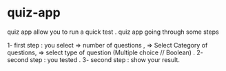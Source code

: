 # quiz-app

quiz app allow you to  run a quick test .
 quiz app going through some steps 

1- first step : you select 
    => number of questions ,
    => Select Category  of questions,
    => select type  of question (Multiple choice // Boolean) .
2- second step : you  tested .
3- second step : show your result.

